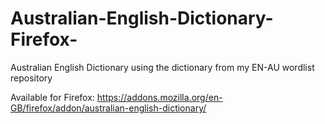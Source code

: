 # Australian-English-Dictionary-Firefox-
Australian English Dictionary using the dictionary from my EN-AU wordlist repository

Available for Firefox: https://addons.mozilla.org/en-GB/firefox/addon/australian-english-dictionary/
